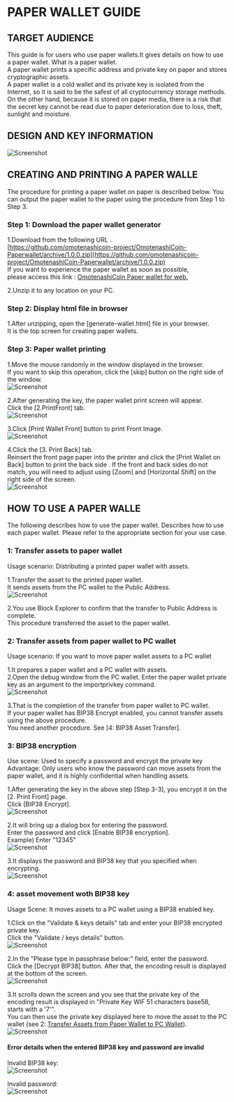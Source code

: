 # PAPER WALLET GUIDE

## TARGET AUDIENCE
This guide is for users who use paper wallets.It gives details on how to use a paper wallet.
What is a paper wallet.  
A paper wallet prints a specific address and private key on paper and stores cryptographic assets.  
A paper wallet is a cold wallet and its private key is isolated from the Internet, so it is said to be the safest of all cryptocurrency storage methods.  
On the other hand, because it is stored on paper media, there is a risk that the secret key cannot be read due to paper deterioration due to loss, theft, sunlight and moisture.

## DESIGN AND KEY INFORMATION
![Screenshot](img/pw_001.png)


## CREATING AND PRINTING A PAPER WALLE
The procedure for printing a paper wallet on paper is described below. You can output the paper wallet to the paper using the procedure from Step 1 to Step 3.

### Step 1: Download the paper wallet generator
1.Download from the following URL .  
[https://github.com/omotenashicoin-project/OmotenashiCoin-Paperwallet/archive/1.0.0.zip](https://github.com/omotenashicoin-project/OmotenashiCoin-Paperwallet/archive/1.0.0.zip)  
If you want to experience the paper wallet as soon as possible,   
please access this link : [OmotenashiCoin Paper wallet for web.](http://paper-wallet.omotenashicoin.site/)  

2.Unzip it to any location on your PC.  

### Step 2: Display html file in browser
1.After unzipping, open the [generate-wallet.html] file in your browser.  
It is the top screen for creating paper wallets.  

### Step 3: Paper wallet printing
1.Move the mouse randomly in the window displayed in the browser.   
If you want to skip this operation, click the [skip] button on the right side of the window.  
![Screenshot](img/pw_002.png)

2.After generating the key, the paper wallet print screen will appear.  
Click the [2.PrintFront] tab.  
![Screenshot](img/pw_003.png)

3.Click [Print Wallet Front] button to print Front Image.  
![Screenshot](img/pw_004.png)

4.Click the [3. Print Back] tab.  
Reinsert the front page paper into the printer and click the [Print Wallet on Back] button to print the back side . If the front and back sides do not match, you will need to adjust using [Zoom] and [Horizontal Shift] on the right side of the screen.  
![Screenshot](img/pw_005.png)

## HOW TO USE A PAPER WALLE
The following describes how to use the paper wallet. Describes how to use each paper wallet. Please refer to the appropriate section for your use case.

### 1: Transfer assets to paper wallet
Usage scenario: Distributing a printed paper wallet with assets.

1.Transfer the asset to the printed paper wallet.  
It sends assets from the PC wallet to the Public Address.  
![Screenshot](img/pw_006.png)

2.You use Block Explorer to confirm that the transfer to Public Address is complete.  
This procedure transferred the asset to the paper wallet.  


### 2: Transfer assets from paper wallet to PC wallet
Usage scenario: If you want to move paper wallet assets to a PC wallet

1.It prepares a paper wallet and a PC wallet with assets.  
2.Open the debug window from the PC wallet. Enter the paper wallet private key as an argument to the importprivkey command.  
![Screenshot](img/pw_007.png)

3.That is the completion of the transfer from paper wallet to PC wallet.  
If your paper wallet has BIP38 Encrypt enabled, you cannot transfer assets using the above procedure.  
You need another procedure. See [4: BIP38 Asset Transfer].  

### 3: BIP38 encryption
Use scene: Used to specify a password and encrypt the private key  
Advantage: Only users who know the password can move assets from the paper wallet, and it is highly confidential when handling assets.  

1.After generating the key in the above step [Step 3-3], you encrypt it on the [2. Print Front] page.  
Click [BIP38 Encrypt].  
![Screenshot](img/pw_008.png)

2.It will bring up a dialog box for entering the password.  
Enter the password and click [Enable BIP38 encryption].  
Example) Enter "12345"  
![Screenshot](img/pw_009.png)

3.It displays the password and BIP38 key that you specified when encrypting.  
![Screenshot](img/pw_010.png)


### 4: asset movement woth BIP38 key
Usage Scene: It moves assets to a PC wallet using a BIP38 enabled key.  

1.Click on the "Validate & keys details" tab and enter your BIP38 encrypted private key.  
Click the "Validate / keys details" button.  
![Screenshot](img/pw_011.png)

2.In the "Please type in passphrase below:" field, enter the password.  
Click the [Decrypt BIP38] button. After that, the encoding result is displayed at the bottom of the screen.  
![Screenshot](img/pw_012.png)

3.It scrolls down the screen and you see that the private key of the encoding result is displayed in "Private Key WIF 51 characters base58, starts with a '7'".  
You can then use the private key displayed here to move the asset to the PC wallet (see 2: [Transfer Assets from Paper Wallet to PC Wallet](#2-transfer-assets-from-paper-wallet-to-pc-wallet)).  
![Screenshot](img/pw_013.png)


#### Error details when the entered BIP38 key and password are invalid
Invalid BIP38 key:  
![Screenshot](img/pw_014.png)

Invalid password:  
![Screenshot](img/pw_015.png)

